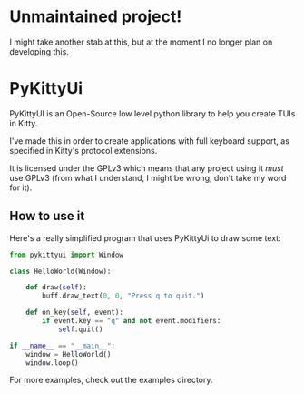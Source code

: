 # Unmaintained project!

I might take another stab at this, but at the moment I no longer plan on developing this.

# PyKittyUi

PyKittyUI is an Open-Source low level python library to help you create TUIs in
Kitty.

I've made this in order to create applications with full keyboard support, as
specified in Kitty's protocol extensions.

It is licensed under the GPLv3 which means that any project using it *must* use
GPLv3 (from what I understand, I might be wrong, don't take my word for it).

## How to use it

Here's a really simplified program that uses PyKittyUi to draw some text:

```python
from pykittyui import Window

class HelloWorld(Window):

    def draw(self):
        buff.draw_text(0, 0, "Press q to quit.")

    def on_key(self, event):
        if event.key == "q" and not event.modifiers:
            self.quit()

if __name__ == "__main__":
    window = HelloWorld()
    window.loop()
```

For more examples, check out the examples directory.
